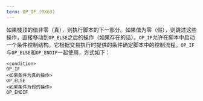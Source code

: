 ```yaml
---
term: OP_IF (0X63)
---
```


如果栈顶的值非零（真），则执行脚本的下一部分。如果值为零（假），则跳过这些操作，直接移动到`OP_ELSE`之后的操作（如果存在的话）。`OP_IF`允许在脚本中启动一个条件控制结构。它根据交易执行时提供的条件确定脚本中的控制流程。`OP_IF`与`OP_ELSE`和`OP_ENDIF`一起使用，方式如下：

```text
<condition>
OP_IF
<如果条件为真的操作>
OP_ELSE
<如果条件为假的操作>
OP_ENDIF
```